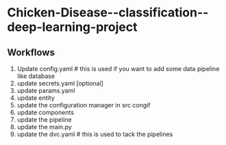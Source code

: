 # Chicken-Disease--classification--deep-learning-project

## Workflows

1. Update config.yaml  # this is used if you want to add some data pipeline like database
2. update secrets.yaml [optional]
3. update params.yaml
4. update entity
5. update the configuration manager in src congif
6. update components
7. update the pipeline
8. update the main.py
9. update the dvc.yaml  # this is used to tack the pipelines